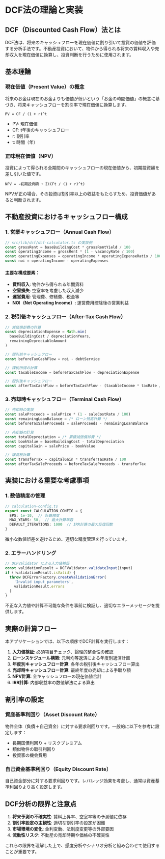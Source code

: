 # DCF法の理論と実装

## DCF（Discounted Cash Flow）法とは

DCF法は、将来のキャッシュフローを現在価値に割り引いて投資の価値を評価する分析手法です。不動産投資において、物件から得られる将来の賃料収入や売却収入を現在価値に換算し、投資判断を行うために使用されます。

## 基本理論

### 現在価値（Present Value）の概念

将来のお金は現在のお金よりも価値が低いという「お金の時間価値」の概念に基づき、将来キャッシュフローを割引率で現在価値に換算します。

```
PV = CF / (1 + r)^t
```

- PV: 現在価値
- CF: t年後のキャッシュフロー
- r: 割引率
- t: 時間（年）

### 正味現在価値（NPV）

投資によって得られる全期間のキャッシュフローの現在価値から、初期投資額を差し引いた値です。

```
NPV = -初期投資額 + Σ(CFt / (1 + r)^t)
```

NPVが正の場合、その投資は割引率以上の収益をもたらすため、投資価値があると判断されます。

## 不動産投資におけるキャッシュフロー構成

### 1. 営業キャッシュフロー（Annual Cash Flow）

```typescript
// src/lib/dcf/dcf-calculator.ts の実装例
const grossRent = baseBuildingCost * grossRentYield / 100
const operatingIncome = grossRent * (1 - vacancyRate / 100)
const operatingExpenses = operatingIncome * operatingExpenseRatio / 100
const noi = operatingIncome - operatingExpenses
```

#### 主要な構成要素：
- **賃料収入**: 物件から得られる年間賃料
- **空室損失**: 空室率を考慮した収入減少
- **運営費用**: 管理費、修繕費、税金等
- **NOI（Net Operating Income）**: 運営費用控除後の営業利益

### 2. 税引後キャッシュフロー（After-Tax Cash Flow）

```typescript
// 減価償却費の計算
const depreciationExpense = Math.min(
  baseBuildingCost / depreciationYears,
  remainingDepreciableAmount
)

// 税引前キャッシュフロー
const beforeTaxCashFlow = noi - debtService

// 課税所得の計算
const taxableIncome = beforeTaxCashFlow - depreciationExpense

// 税引後キャッシュフロー
const afterTaxCashFlow = beforeTaxCashFlow - (taxableIncome * taxRate / 100)
```

### 3. 売却時キャッシュフロー（Terminal Cash Flow）

```typescript
// 売却時の実装
const saleProceeds = salePrice * (1 - saleCostRate / 100)
const remainingLoanBalance = /* ローン残高計算 */
const beforeTaxSaleProceeds = saleProceeds - remainingLoanBalance

// 売却益の計算
const totalDepreciation = /* 累積減価償却費 */
const bookValue = baseBuildingCost - totalDepreciation
const capitalGain = salePrice - bookValue

// 譲渡税計算
const transferTax = capitalGain * transferTaxRate / 100
const afterTaxSaleProceeds = beforeTaxSaleProceeds - transferTax
```

## 実装における重要な考慮事項

### 1. 数値精度の管理

```typescript
// calculation-config.ts
export const CALCULATION_CONFIG = {
  EPS: 1e-10,  // 計算精度
  MAX_YEARS: 50,  // 最大計算年数
  DEFAULT_ITERATIONS: 1000  // IRR計算の最大反復回数
}
```

微小な数値誤差を避けるため、適切な精度管理を行っています。

### 2. エラーハンドリング

```typescript
// DCFValidator による入力値検証
const validationResult = DCFValidator.validateInput(input)
if (!validationResult.isValid) {
  throw DCFErrorFactory.createValidationError(
    'Invalid input parameters',
    validationResult.errors
  )
}
```

不正な入力値や計算不可能な条件を事前に検証し、適切なエラーメッセージを提供します。

## 実際の計算フロー

本アプリケーションでは、以下の順序でDCF計算を実行します：

1. **入力値検証**: 必須項目チェック、論理的整合性の確認
2. **ローンスケジュール構築**: 元利均等返済による年度別返済計画
3. **年度別キャッシュフロー計算**: 各年の税引後キャッシュフロー算出
4. **売却時キャッシュフロー計算**: 最終年度の売却による手取り額
5. **NPV計算**: 全キャッシュフローの現在価値合計
6. **IRR計算**: 内部収益率の数値解法による算出

## 割引率の設定

### 資産基準利回り（Asset Discount Rate）
物件全体（負債＋自己資金）に対する要求利回りです。一般的に以下を参考に設定します：
- 長期国債利回り + リスクプレミアム
- 類似物件の取引利回り
- 投資家の機会費用

### 自己資金基準利回り（Equity Discount Rate）
自己資金部分に対する要求利回りです。レバレッジ効果を考慮し、通常は資産基準利回りより高く設定します。

## DCF分析の限界と注意点

1. **将来予測の不確実性**: 賃料上昇率、空室率等の予測値に依存
2. **割引率設定の主観性**: 適切な割引率の設定が困難
3. **市場環境の変化**: 金利変動、法制度変更等の外部要因
4. **流動性リスク**: 不動産の売却時期や価格の不確実性

これらの限界を理解した上で、感度分析やシナリオ分析と組み合わせて使用することが重要です。